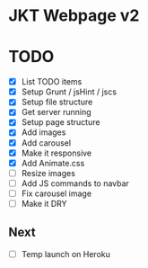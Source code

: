 JKT Webpage v2
==============

# TODO
- [X] List TODO items
- [X] Setup Grunt / jsHint / jscs
- [X] Setup file structure
- [X] Get server running
- [X] Setup page structure
- [X] Add images
- [X] Add carousel
- [X] Make it responsive
- [X] Add Animate.css
- [ ] Resize images
- [ ] Add JS commands to navbar
- [ ] Fix carousel image
- [ ] Make it DRY

## Next
- [ ] Temp launch on Heroku

